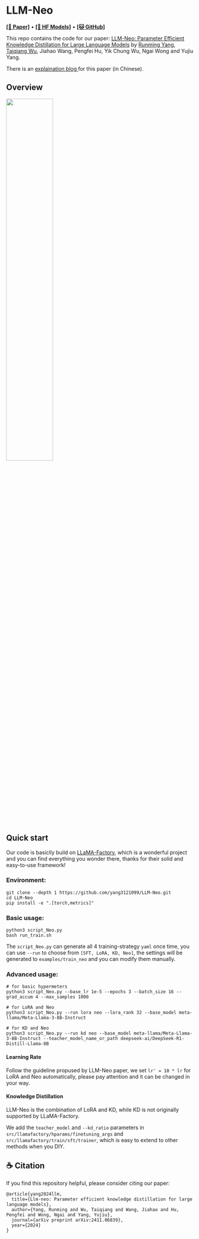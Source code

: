 # LLM-Neo

  <a href="https://arxiv.org/abs/2411.06839"><b>[📜 Paper]</b></a> •
  <a href="https://huggingface.co/collections/yang31210999/llm-neo-66e3c882f5579b829ff57eba"><b>[🤗 HF Models]</b></a> •
  <a href="https://github.com/yang3121099/LLM-Neo"><b>[🐱 GitHub]</b></a>

This repo contains the code for our paper: <a href="https://arxiv.org/abs/2411.06839" target="_blank">LLM-Neo: Parameter Efficient Knowledge Distillation for Large Language Models</a> by <a href="https://rummyyang.github.io/" target="_blank">Runming Yang</a>, <a href="https://wutaiqiang.github.io" target="_blank">Taiqiang Wu</a>, Jiahao Wang, Pengfei Hu, Yik Chung Wu, Ngai Wong and Yujiu Yang.

There is an <a href="https://zhuanlan.zhihu.com/p/8642629256" target="_blank"> explaination blog </a> for this paper (in Chinese).


## Overview

<img src="https://github.com/user-attachments/assets/277dcdf4-c599-41be-97f6-f56a678b4865" width="50%" />


## Quick start

Our code is basiclly build on  <a href="https://github.com/hiyouga/LLaMA-Factory" target="_blank">LLaMA-Factory</a>, which is a wonderful project and you can find everything you wonder there, thanks for their solid and easy-to-use framework!


### Environment:
```
git clone --depth 1 https://github.com/yang3121099/LLM-Neo.git
cd LLM-Neo
pip install -e ".[torch,metrics]"
```

### Basic usage:
```
python3 script_Neo.py
bash run_train.sh
```
The `script_Neo.py` can generate all 4 training-strategy `yaml` once time, you can use `--run` to choose from `[SFT, LoRA, KD, Neo]`, the settings will be generated to `examples/train_neo` and you can modify them manually.


### Advanced usage:
```
# for basic hypermeters
python3 script_Neo.py --base_lr 1e-5 --epochs 3 --batch_size 16 --grad_accum 4 --max_samples 1000 

# for LoRA and Neo
python3 script_Neo.py --run lora neo --lora_rank 32 --base_model meta-llama/Meta-Llama-3-8B-Instruct

# for KD and Neo
python3 script_Neo.py --run kd neo --base_model meta-llama/Meta-Llama-3-8B-Instruct --teacher_model_name_or_path deepseek-ai/DeepSeek-R1-Distill-Llama-8B 
```

#### Learning Rate
Follow the guideline propused by LLM-Neo paper, we set `lr' = 10 * lr` for LoRA and Neo automatically, please pay attention and it can be changed in your way.

#### Knowledge Distillation
LLM-Neo is the combination of LoRA and KD, while KD is not originally supported by LLaMA-Factory.

We add the `teacher_model` and `--kd_ratio` parameters in `src/llamafactory/hparams/finetuning_args` and `src/llamafactory/train/sft/trainer`, which is easy to extend to other methods when you DIY.


## ☕️ Citation

If you find this repository helpful, please consider citing our paper:

```
@article{yang2024llm,
  title={Llm-neo: Parameter efficient knowledge distillation for large language models},
  author={Yang, Runming and Wu, Taiqiang and Wang, Jiahao and Hu, Pengfei and Wong, Ngai and Yang, Yujiu},
  journal={arXiv preprint arXiv:2411.06839},
  year={2024}
}
```
